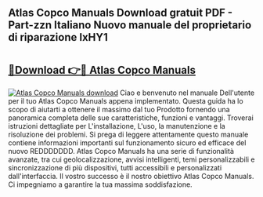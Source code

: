 ## Atlas Copco Manuals Download gratuit PDF - Part-zzn Italiano Nuovo manuale del proprietario di riparazione lxHY1

# <h2><a href="http://df9n9f.blite.top/?on=Atlas+Copco+Manuals">🔗Download 👉🔴 Atlas Copco Manuals</a></h2>

[![Atlas Copco Manuals download](https://i.imgur.com/lujVjoI.png)](http://df9n9f.blite.top/?on=Atlas+Copco+Manuals)
Ciao e benvenuto nel manuale Dell'utente per il tuo Atlas Copco Manuals appena implementato. Questa guida ha lo scopo di aiutarti a ottenere il massimo dal tuo Prodotto fornendo una panoramica completa delle sue caratteristiche, funzioni e vantaggi. Troverai istruzioni dettagliate per L'installazione, L'uso, la manutenzione e la risoluzione dei problemi. Si prega di leggere attentamente questo manuale contiene informazioni importanti sul funzionamento sicuro ed efficace del nuovo REDDDDDDD. Atlas Copco Manuals ha una serie di funzionalità avanzate, tra cui geolocalizzazione, avvisi intelligenti, temi personalizzabili e sincronizzazione di più dispositivi, tutti accessibili e personalizzati dall'interfaccia. Il vostro successo è il nostro obiettivo Atlas Copco Manuals. Ci impegniamo a garantire la tua massima soddisfazione.
